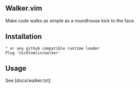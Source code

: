 Walker.vim
---

Make code walks as simple as a roundhouse kick to the face.


## Installation

```viml
" or any github compatible runtime loader
Plug 'nicktomlin/walker'
```

## Usage

See [docs/walker.txt]

